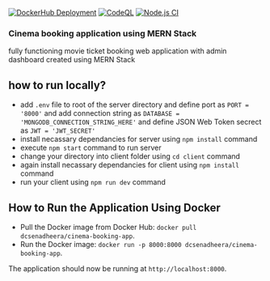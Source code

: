 [![DockerHub Deployment](https://github.com/DushanSenadheera/PUSL3120-Project/actions/workflows/deploy-to-dockerhub.yml/badge.svg?branch=main)](https://github.com/DushanSenadheera/PUSL3120-Project/actions/workflows/deploy-to-dockerhub.yml)
[![CodeQL](https://github.com/DushanSenadheera/PUSL3120-Project/actions/workflows/codeql.yml/badge.svg?branch=main)](https://github.com/DushanSenadheera/PUSL3120-Project/actions/workflows/codeql.yml)
[![Node.js CI](https://github.com/DushanSenadheera/PUSL3120-Project/actions/workflows/ci.yml/badge.svg?branch=main)](https://github.com/DushanSenadheera/PUSL3120-Project/actions/workflows/ci.yml)

### Cinema booking application using MERN Stack
fully functioning movie ticket booking web application with admin dashboard created using MERN Stack

## how to run locally?
- add `.env` file to root of the server directory and define port as `PORT = '8000'` and add connection string as `DATABASE = 'MONGODB_CONNECTION_STRING_HERE'` and define JSON Web Token secrect as `JWT = 'JWT_SECRET'`
- install necassary dependancies for server using `npm install` command
- execute `npm start` command to run server
- change your directory into client folder using `cd client` command
- again install necassary dependancies for client using `npm install` command
- run your client using `npm run dev` command

## How to Run the Application Using Docker
- Pull the Docker image from Docker Hub: `docker pull dcsenadheera/cinema-booking-app`.
- Run the Docker image: `docker run -p 8000:8000 dcsenadheera/cinema-booking-app`.
  
The application should now be running at `http://localhost:8000`.
